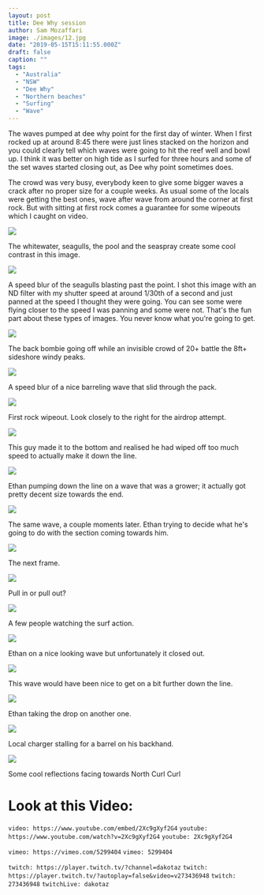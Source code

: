 ```yaml
---
layout: post
title: Dee Why session
author: Sam Mozaffari
image: ./images/12.jpg
date: "2019-05-15T15:11:55.000Z"
draft: false
caption: ""
tags: 
  - "Australia"
  - "NSW"
  - "Dee Why"
  - "Northern beaches"
  - "Surfing"
  - "Wave"
---
```



The waves pumped at dee why point for the first day of winter. When I first rocked up at around 8:45 there were just lines stacked on the horizon and you could clearly tell which waves were going to hit the reef well and bowl up. I think it was better on high tide as I surfed for three hours and some of the set waves started closing out, as Dee why point sometimes does.

The crowd was very busy, everybody keen to give some bigger waves a crack after no proper size for a couple weeks. As usual some of the locals were getting the best ones, wave after wave from around the corner at first rock. But with sitting at first rock comes a guarantee for some wipeouts which I caught on video.

![](./images/1.jpg)

The whitewater, seagulls, the pool and the seaspray create some cool contrast in this image.

![](./images/2.jpg)

A speed blur of the seagulls blasting past the point. I shot this image with an ND filter with my shutter speed at around 1/30th of a second and just panned at the speed I thought they were going. You can see some were flying closer to the speed I was panning and some were not. That's the fun part about these types of images. You never know what you're going to get.

![](./images/3.jpg)

The back bombie going off while an invisible crowd of 20+ battle the 8ft+ sideshore windy peaks.

![](./images/4.jpg)

A speed blur of a nice barreling wave that slid through the pack.

![](./images/5.jpg)

First rock wipeout. Look closely to the right for the airdrop attempt.

![](./images/6.jpg)

This guy made it to the bottom and realised he had wiped off too much speed to actually make it down the line.

![](./images/7.jpg)

Ethan pumping down the line on a wave that was a grower; it actually got pretty decent size towards the end.

![](./images/8.jpg)

The same wave, a couple moments later. Ethan trying to decide what he's going to do with the section coming towards him.

![](./images/9.jpg)

The next frame.

![](./images/10.jpg)

Pull in or pull out?

![](./images/11.jpg)

A few people watching the surf action.

![](./images/12.jpg)

Ethan on a nice looking wave but unfortunately it closed out.

![](./images/13.jpg)

This wave would have been nice to get on a bit further down the line.

![](./images/14.jpg)

Ethan taking the drop on another one.

![](./images/16.jpg)

Local charger stalling for a barrel on his backhand.

![](./images/17.jpg)

Some cool reflections facing towards North Curl Curl


# Look at this Video:

`video: https://www.youtube.com/embed/2Xc9gXyf2G4`
`youtube: https://www.youtube.com/watch?v=2Xc9gXyf2G4` 
`youtube: 2Xc9gXyf2G4`

`vimeo: https://vimeo.com/5299404`
`vimeo: 5299404`

`twitch: https://player.twitch.tv/?channel=dakotaz`
`twitch: https://player.twitch.tv/?autoplay=false&video=v273436948`
`twitch: 273436948`
`twitchLive: dakotaz`